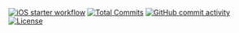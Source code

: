 [![iOS starter workflow](https://github.com/salvatop/test-for-Jamie/actions/workflows/ios.yml/badge.svg)](https://github.com/salvatop/test-for-Jamie/actions/workflows/ios.yml)
[![Total Commits](https://img.shields.io/github/last-commit/salvatop/medal-case-problem)](https://github.com/salvatop/medal-case-problem/commits)
[![GitHub commit activity](https://img.shields.io/github/commit-activity/4w/salvatop/medal-case-problem?foo=bar)](https://github.com/salvatop/medal-case-problem/commits)
[![License](https://img.shields.io/badge/license-MIT-blue.svg)](https://github.com/salvatop/medal-case-problemblob/main/LICENSE)

